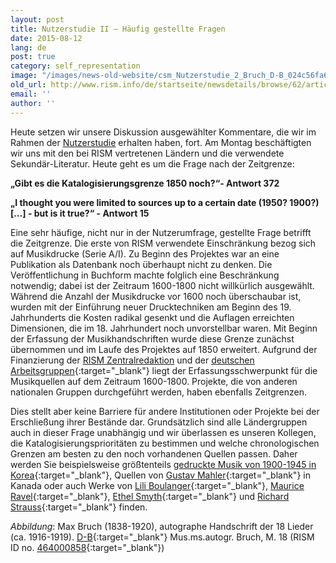 ```yaml
---
layout: post
title: Nutzerstudie II – Häufig gestellte Fragen
date: 2015-08-12
lang: de
post: true
category: self_representation
image: "/images/news-old-website/csm_Nutzerstudie_2_Bruch_D-B_024c56fa6e.png"
old_url: http://www.rism.info/de/startseite/newsdetails/browse/62/article/64/results-of-the-rism-user-study-part-ii-your-comments-chronological-limits.html
email: ''
author: ''
---
```


Heute setzen wir unsere Diskussion ausgewählter Kommentare, die wir im Rahmen der [Nutzerstudie](/de/community/rism-nutzerstudie.html#c3122 "Öffnet internen Link im aktuellen Fenster") erhalten haben, fort. Am Montag beschäftigten wir uns mit den bei RISM vertretenen Ländern und die verwendete Sekundär-Literatur. Heute geht es um die Frage nach der Zeitgrenze:

**„Gibt es die Katalogisierungsgrenze 1850 noch?“- Antwort 372**

**„I thought you were limited to sources up to a certain date (1950? 1900?) […] - but is it true?“ - Antwort 15**

Eine sehr häufige, nicht nur in der Nutzerumfrage, gestellte Frage betrifft die Zeitgrenze. Die erste von RISM verwendete Einschränkung bezog sich auf Musikdrucke (Serie A/I). Zu Beginn des Projektes war an eine Publikation als Datenbank noch überhaupt nicht zu denken. Die Veröffentlichung in Buchform machte folglich eine Beschränkung notwendig; dabei ist der Zeitraum 1600-1800 nicht willkürlich ausgewählt. Während die Anzahl der Musikdrucke vor 1600 noch überschaubar ist, wurden mit der Einführung neuer Drucktechniken am Beginn des 19. Jahrhunderts die Kosten radikal gesenkt und die Auflagen erreichten Dimensionen, die im 18. Jahrhundert noch unvorstellbar waren. Mit Beginn der Erfassung der Musikhandschriften wurde diese Grenze zunächst übernommen und im Laufe des Projektes auf 1850 erweitert. Aufgrund der Finanzierung der [RISM Zentralredaktion](/de/unternehmen/zentralredaktion.html#c116 "Öffnet internen Link im aktuellen Fenster") und der [deutschen Arbeitsgruppen](http://de.rism.info/de/home.html){:target="_blank"} liegt der Erfassungsschwerpunkt für die Musikquellen auf dem Zeitraum 1600-1800. Projekte, die von anderen nationalen Gruppen durchgeführt werden, haben ebenfalls Zeitgrenzen.

Dies stellt aber keine Barriere für andere Institutionen oder Projekte bei der Erschließung ihrer Bestände dar. Grundsätzlich sind alle Ländergruppen auch in dieser Frage unabhängig und wir überlassen es unseren Kollegen, die Katalogisierungsprioritäten zu bestimmen und welche chronologischen Grenzen am besten zu den noch vorhandenen Quellen passen. Daher werden Sie beispielsweise größtenteils [gedruckte Musik von 1900-1945 in Korea](https://opac.rism.info/search?View=rism&siglum=ROK-*){:target="_blank"}, Quellen von [Gustav Mahler](https://opac.rism.info/search?View=rism&siglum=CDN-Lu){:target="_blank"} in Kanada oder auch Werke von [Lili Boulanger](https://opac.rism.info/search?id=850033539){:target="_blank"}, [Maurice Ravel](https://opac.rism.info/search?View=rism&author=Maurice+Ravel){:target="_blank"}, [Ethel Smyth](https://opac.rism.info/search?id=455009231){:target="_blank"} und [Richard Strauss](https://opac.rism.info/search?View=rism&author=Richard+Strauss){:target="_blank"} finden.

_Abbildung_: Max Bruch (1838-1920), autographe Handschrift der 18 Lieder (ca. 1916-1919). [D-B](http://digital.staatsbibliothek-berlin.de/werkansicht/?PPN=PPN776494082&PHYSID=PHYS_0005){:target="_blank"} Mus.ms.autogr. Bruch, M. 18 (RISM ID no. [464000858](https://opac.rism.info/search?id=464000858){:target="_blank"})

